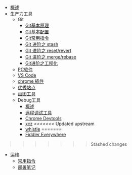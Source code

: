 <!-- _sidebar.md -->

* [概述](/README.md)
* 生产力工具
  * Git
      * [Git基本原理](/tools/git/git.md)
      * [Git基本配置](/tools/git/setting.md)
      * [Git常用指令](/tools/git/basic.md)
      * [Git 进阶之 stash ](/tools/git/stash.md)
      * [Git 进阶之 reset/revert ](/tools/git/reset&revert.md)
      * [Git 进阶之 merge/rebase ](/tools/xcz/git/merge-and-rebase.md)
      * [Git进阶之工程化]()
  * [PC软件](/tools/pc.md)
  * [VS Code](/tools/vs.md)
  * [chrome 插件](/tools/chrome.md)
  * [优秀站点](/tools/site.md)
  * [画图工具](/tools/draw_tools.md)
  * Debug工具 
    * [概述](/tools/debug/debug.md)
    * [远程调试工具](/tools/xcz/调试/index.md)
    * [Chrome Devtools](/tools/debug/chrome_devtool.md)
    * [xcz](/tools/xcz/生产力工具-2/index.md)
<<<<<<< Updated upstream
    * [whistle](/tools/debug/whistle/index.md)
=======
    * [Fiddler Everywhere](/tools/debug/fiddler_everywhere.md)
>>>>>>> Stashed changes
* 运维
  * [常用指令](/devops/shell.md)
  * [部署笔记](/devops/deploy.md)
